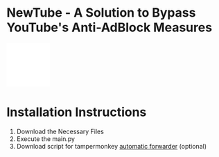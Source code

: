# NewTube - A Solution to Bypass YouTube's Anti-AdBlock Measures
<img src="./static/logo.png" alt="Logo" width="100" height="100">

# Installation Instructions

1. Download the Necessary Files
2. Execute the main.py
3. Download script for tampermonkey [automatic forwarder](https://greasyfork.org/de/scripts/478568-newtube) (optional)
